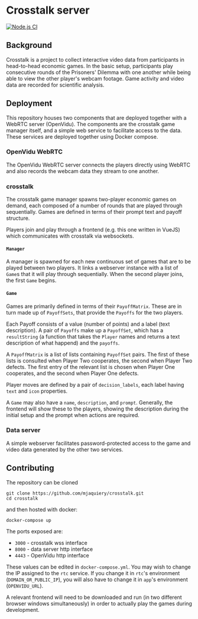 # Crosstalk server

[![Node.js CI](https://github.com/mjaquiery/crosstalk/actions/workflows/node.js.yml/badge.svg)](https://github.com/mjaquiery/crosstalk/actions/workflows/node.js.yml)

## Background

Crosstalk is a project to collect interactive video data from participants in head-to-head
economic games.
In the basic setup, participants play consecutive rounds of the Prisoners' Dilemma
with one another while being able to view the other player's webcam footage.
Game activity and video data are recorded for scientific analysis.

## Deployment

This repository houses two components that are deployed together 
with a WebRTC server (OpenVidu). 
The components are the crosstalk game manager itself, 
and a simple web service to facilitate access to the data.
These services are deployed together using Docker compose.

### OpenVidu WebRTC

The OpenVidu WebRTC server connects the players directly using WebRTC
and also records the webcam data they stream to one another.

### crosstalk

The crosstalk game manager spawns two-player economic games on demand,
each composed of a number of rounds that are played through sequentially.
Games are defined in terms of their prompt text and payoff structure.

Players join and play through a frontend (e.g. this one written in VueJS)
which communicates with crosstalk via websockets.

#### `Manager`

A manager is spawned for each new continuous set of games that 
are to be played between two players.
It links a webserver instance with a list of `Game`s that it will play through sequentially. 
When the second player joins, the first `Game` begins.

#### `Game`

Games are primarily defined in terms of their `PayoffMatrix`.
These are in turn made up of `PayoffSets`, 
that provide the `Payoffs` for the two players.

Each Payoff consists of a value (number of points) and a label (text description).
A pair of `Payoffs` make up a `PayoffSet`, which has a `resultString` 
(a function that takes the `Player` names and returns a text description of what happend)
and the `payoffs`.

A `PayoffMatrix` is a list of lists containing `PayoffSet` pairs.
The first of these lists is consulted when Player Two cooperates, 
the second when Player Two defects.
The first entry of the relevant list is chosen when Player One cooperates,
and the second when Player One defects.

Player moves are defined by a pair of `decision_labels`, 
each label having `text` and `icon` properties. 

A `Game` may also have a `name`, `description`, and `prompt`. 
Generally, the frontend will show these to the players, 
showing the description during the initial setup and the prompt
when actions are required.

### Data server

A simple webserver facilitates password-protected access to 
the game and video data generated by the other two services.

## Contributing

The repository can be cloned

```shell
git clone https://github.com/mjaquiery/crosstalk.git
cd crosstalk
```

and then hosted with docker:

```shell
docker-compose up
```

The ports exposed are:
* `3000` - crosstalk wss interface
* `8000` - data server http interface
* `4443` - OpenVidu http interface

These values can be edited in `docker-compose.yml`. 
You may wish to change the IP assigned to the `rtc` service.
If you change it in `rtc`'s environment (`DOMAIN_OR_PUBLIC_IP`),
you will also have to change it in `app`'s environment (`OPENVIDU_URL`).

A relevant frontend will need to be downloaded and run
(in two different browser windows simultaneously)
in order to actually play the games during development.
